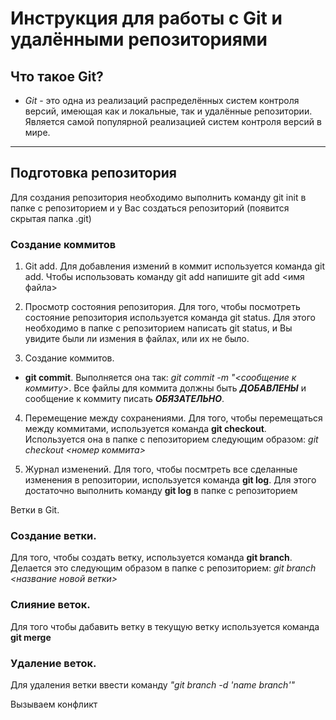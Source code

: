 # Инструкция для работы с Git и удалёнными репозиториями
## Что такое Git?
* *Git* - это одна из реализаций распределённых систем контроля версий, имеющая как и локальные, так и удалённые репозитории. Является самой популярной реализацией систем контроля версий в мире.
***
## Подготовка репозитория
Для создания репозитория необходимо выполнить команду git init в папке с репозиторием и у Вас создаться репозиторий (появится скрытая папка .git)


### Создание коммитов
1. Git add.
Для добавления измений в коммит используется команда git add. Чтобы использовать команду git add напишите git add <имя файла>

2. Просмотр состояния репозитория.
Для того, чтобы посмотреть состояние репозитория используется команда git status. Для этого необходимо в папке с репозиторием написать git status, и Вы увидите были ли измения в файлах, или их не было.

3. Создание коммитов.
* **git commit**. Выполняется она так: *git commit -m "<сообщение к коммиту>*. Все файлы для коммита должны быть ***ДОБАВЛЕНЫ*** и сообщение к коммиту писать ***ОБЯЗАТЕЛЬНО***.

4. Перемещение между сохранениями.
Для того, чтобы перемещаться между коммитами, используется команда **git checkout**. Используется она в папке с пепозиторием следующим образом: *git checkout <номер коммита>*

5. Журнал изменений.
Для того, чтобы посмтреть все сделанные изменения в репозитории, используется команда **git log**. Для этого достаточно выполнить команду **git log** в папке с репозиторием

Ветки в Git.

### Создание ветки.

Для того, чтобы создать ветку, используется команда **git branch**. Делается это следующим образом в папке с репозиторием: *git branch <название новой ветки>*

### Слияние веток.

Для того чтобы дабавить ветку в текущую ветку используется команда **git merge**

### Удаление веток.

Для удаления ветки ввести команду *"git branch -d 'name branch'"*

Вызываем конфликт

